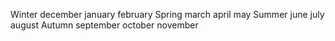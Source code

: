 Winter
    december
    january
    february
Spring
    march
    april
    may
Summer
    june
    july
    august
Autumn
    september
    october
    november
